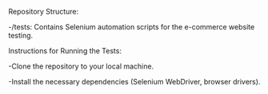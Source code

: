 Repository Structure:

-/tests: Contains Selenium automation scripts for the e-commerce website testing.

Instructions for Running the Tests:

-Clone the repository to your local machine.

-Install the necessary dependencies (Selenium WebDriver, browser drivers).
